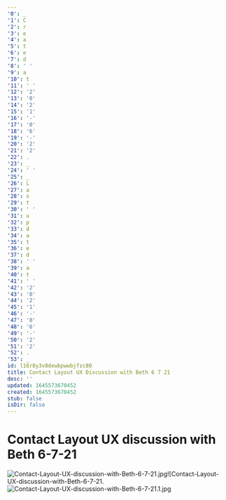 ```yaml
---
'0': _
'1': C
'2': r
'3': e
'4': a
'5': t
'6': e
'7': d
'8': ' '
'9': a
'10': t
'11': ' '
'12': '2'
'13': '0'
'14': '2'
'15': '1'
'16': '-'
'17': '0'
'18': '6'
'19': '-'
'20': '2'
'21': '2'
'22': .
'23': _
'24': ' '
'25': _
'26': L
'27': a
'28': s
'29': t
'30': ' '
'31': u
'32': p
'33': d
'34': a
'35': t
'36': e
'37': d
'38': ' '
'39': a
'40': t
'41': ' '
'42': '2'
'43': '0'
'44': '2'
'45': '1'
'46': '-'
'47': '0'
'48': '6'
'49': '-'
'50': '2'
'51': '2'
'52': .
'53': _
id: l16r8y3v8dewbpwwbjfzc80
title: Contact Layout UX Discussion with Beth 6 7 21
desc: ''
updated: 1645573670452
created: 1645573670452
stub: false
isDir: false
---
```


# Contact Layout UX discussion with Beth 6-7-21


![Contact-Layout-UX-discussion-with-Beth-6-7-21.jpg](/assets/contact-layout-ux-discussion-with-beth-6-7-21-sjxr0y5akehk.jpg)![Contact-Layout-UX-discussion-with-Beth-6-7-21.![Contact-Layout-UX-discussion-with-Beth-6-7-21.1.jpg](/assets/contact-layout-ux-discussion-with-beth-6-7-21-d1urs48fjvjx.jpg)

